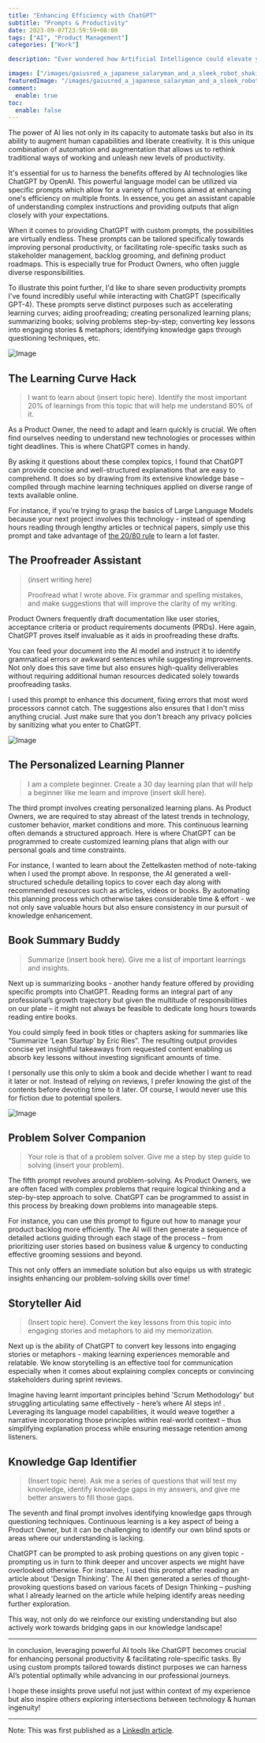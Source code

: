 ```yaml
---
title: "Enhancing Efficiency with ChatGPT"
subtitle: "Prompts & Productivity"
date: 2023-09-07T23:59:59+08:00
tags: ["AI", "Product Management"]
categories: ["Work"]

description: "Ever wondered how Artificial Intelligence could elevate your productivity as a Product Owner? Check out seven of my most used prompts in my latest article 'Prompts & Productivity: Enhancing Efficiency with ChatGPT'. Unleash new levels of efficiency and redefine your workflow today!"

images: ["/images/gaiusred_a_japanese_salaryman_and_a_sleek_robot_shaking_hands_w_b1cb4238-c9e1-48c2-8a98-6fc8893b1049.png"]
featuredImage: "/images/gaiusred_a_japanese_salaryman_and_a_sleek_robot_shaking_hands_w_b1cb4238-c9e1-48c2-8a98-6fc8893b1049.png"
comment:
  enable: true
toc:
  enable: false
---
```

<!--more-->

The power of AI lies not only in its capacity to automate tasks but also in its ability to augment human capabilities and liberate creativity. It is this unique combination of automation and augmentation that allows us to rethink traditional ways of working and unleash new levels of productivity.

It's essential for us to harness the benefits offered by AI technologies like ChatGPT by OpenAI. This powerful language model can be utilized via specific prompts which allow for a variety of functions aimed at enhancing one's efficiency on multiple fronts. In essence, you get an assistant capable of understanding complex instructions and providing outputs that align closely with your expectations.

When it comes to providing ChatGPT with custom prompts, the possibilities are virtually endless. These prompts can be tailored specifically towards improving personal productivity, or facilitating role-specific tasks such as stakeholder management, backlog grooming, and defining product roadmaps. This is especially true for Product Owners, who often juggle diverse responsibilities.

To illustrate this point further, I'd like to share seven productivity prompts I've found incredibly useful while interacting with ChatGPT (specifically GPT-4). These prompts serve distinct purposes such as accelerating learning curves; aiding proofreading; creating personalized learning plans; summarizing books; solving problems step-by-step; converting key lessons into engaging stories & metaphors; identifying knowledge gaps through questioning techniques, etc.

![Image](/images/gaiusred_a_sleek_robot_helping_a_japanese_salaryman_proofread_m_bd26f45d-015b-42e9-88c0-ea2d02b28626.png)
## The Learning Curve Hack
> I want to learn about (insert topic here). Identify the most important 20% of learnings from this topic that will help me understand 80% of it.

As a Product Owner, the need to adapt and learn quickly is crucial. We often find ourselves needing to understand new technologies or processes within tight deadlines. This is where ChatGPT comes in handy.

By asking it questions about these complex topics, I found that ChatGPT can provide concise and well-structured explanations that are easy to comprehend. It does so by drawing from its extensive knowledge base – compiled through machine learning techniques applied on diverse range of texts available online. 

For instance, if you're trying to grasp the basics of Large Language Models because your next project involves this technology - instead of spending hours reading through lengthy articles or technical papers, simply use this prompt and take advantage of [the 20/80 rule](https://mindmapsunleashed.com/what-is-the-80-20-rule-in-studying) to learn a lot faster.
## The Proofreader Assistant
> (insert writing here)
>
> Proofread what I wrote above. Fix grammar and spelling mistakes, and make suggestions that will improve the clarity of my writing.

Product Owners frequently draft documentation like user stories, acceptance criteria or product requirements documents (PRDs). Here again, ChatGPT proves itself invaluable as it aids in proofreading these drafts.

You can feed your document into the AI model and instruct it to identify grammatical errors or awkward sentences while suggesting improvements. Not only does this save time but also ensures high-quality deliverables without requiring additional human resources dedicated solely towards proofreading tasks.

I used this prompt to enhance this document, fixing errors that most word processors cannot catch. The suggestions also ensures that I don't miss anything crucial. Just make sure that you don't breach any privacy policies by sanitizing what you enter to ChatGPT.

![Image](/images/gaiusred_a_japanese_salaryman_reading_a_book_with_a_sleek_robot_8250a88f-ddc4-49b5-942c-ee3362000238.png)
## The Personalized Learning Planner
> I am a complete beginner. Create a 30 day learning plan that will help a beginner like me learn and improve (insert skill here).

The third prompt involves creating personalized learning plans. As Product Owners, we are required to stay abreast of the latest trends in technology, customer behavior, market conditions and more. This continuous learning often demands a structured approach. Here is where ChatGPT can be programmed to create customized learning plans that align with our personal goals and time constraints.

For instance, I wanted to learn about the Zettelkasten method of note-taking when I used the prompt above. In response, the AI generated a well-structured schedule detailing topics to cover each day along with recommended resources such as articles, videos or books. By automating this planning process which otherwise takes considerable time & effort - we not only save valuable hours but also ensure consistency in our pursuit of knowledge enhancement.
## Book Summary Buddy
> Summarize (insert book here). Give me a list of important learnings and insights.

Next up is summarizing books - another handy feature offered by providing specific prompts into ChatGPT. Reading forms an integral part of any professional’s growth trajectory but given the multitude of responsibilities on our plate – it might not always be feasible to dedicate long hours towards reading entire books.

You could simply feed in book titles or chapters asking for summaries like “Summarize ‘Lean Startup’ by Eric Ries”. The resulting output provides concise yet insightful takeaways from requested content enabling us absorb key lessons without investing significant amounts of time.

I personally use this only to skim a book and decide whether I want to read it later or not. Instead of relying on reviews, I prefer knowing the gist of the contents before devoting time to it later. Of course, I would never use this for fiction due to potential spoilers.

![Image](/images/gaiusred_a_sleek_robot_tells_a_story_to_a_listening_japanese_sa_45951c5c-7a81-4ea6-b024-a8660ed814c7.png)
## Problem Solver Companion
> Your role is that of a problem solver. Give me a step by step guide to solving (insert your problem).

The fifth prompt revolves around problem-solving. As Product Owners, we are often faced with complex problems that require logical thinking and a step-by-step approach to solve. ChatGPT can be programmed to assist in this process by breaking down problems into manageable steps.

For instance, you can use this prompt to figure out how to manage your product backlog more efficiently. The AI will then generate a sequence of detailed actions guiding through each stage of the process – from prioritizing user stories based on business value & urgency to conducting effective grooming sessions and beyond.

This not only offers an immediate solution but also equips us with strategic insights enhancing our problem-solving skills over time!
## Storyteller Aid
> (Insert topic here). Convert the key lessons from this topic into engaging stories and metaphors to aid my memorization.

Next up is the ability of ChatGPT to convert key lessons into engaging stories or metaphors - making learning experiences memorable and relatable. We know storytelling is an effective tool for communication especially when it comes about explaining complex concepts or convincing stakeholders during sprint reviews.

Imagine having learnt important principles behind 'Scrum Methodology' but struggling articulating same effectively - here’s where AI steps in! . Leveraging its language model capabilities, it would weave together a narrative incorporating those principles within real-world context – thus simplifying explanation process while ensuring message retention among listeners.
## Knowledge Gap Identifier
> (Insert topic here). Ask me a series of questions that will test my knowledge, identify knowledge gaps in my answers, and give me better answers to fill those gaps.

The seventh and final prompt involves identifying knowledge gaps through questioning techniques. Continuous learning is a key aspect of being a Product Owner, but it can be challenging to identify our own blind spots or areas where our understanding is lacking.

ChatGPT can be prompted to ask probing questions on any given topic - prompting us in turn to think deeper and uncover aspects we might have overlooked otherwise. For instance, I used this prompt after reading an article about 'Design Thinking'. The AI then generated a series of thought-provoking questions based on various facets of Design Thinking – pushing what I already learned on the article while helping identify areas needing further exploration.

This way, not only do we reinforce our existing understanding but also actively work towards bridging gaps in our knowledge landscape!

---

In conclusion, leveraging powerful AI tools like ChatGPT becomes crucial for enhancing personal productivity & facilitating role-specific tasks. By using custom prompts tailored towards distinct purposes we can harness AI’s potential optimally while advancing in our professional journeys.

I hope these insights prove useful not just within context of my experience but also inspire others exploring intersections between technology & human ingenuity!

----
Note: This was first published as a [LinkedIn article](https://www.linkedin.com/pulse/prompts-productivity-enhancing-efficiency-chatgpt-capistrano/?trackingId=EF1%2Fq7LURQ6GRl4oNdL6pQ%3D%3D).